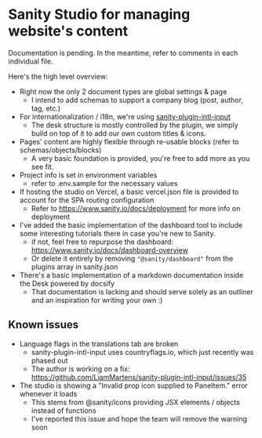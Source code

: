 # Sanity Studio for managing website's content

Documentation is pending. In the meantime, refer to comments in each individual file.

Here's the high level overview:

- Right now the only 2 document types are global settings & page
  - I intend to add schemas to support a company blog (post, author, tag, etc.)
- For internationalization / i18n, we're using [sanity-plugin-intl-input](https://github.com/LiamMartens/sanity-plugin-intl-input/)
  - The desk structure is mostly controlled by the plugin, we simply build on top of it to add our own custom titles & icons.
- Pages' content are highly flexible through re-usable blocks (refer to schemas/objects/blocks)
  - A very basic foundation is provided, you're free to add more as you see fit.
- Project info is set in environment variables
  - refer to .env.sample for the necessary values
- If hosting the studio on Vercel, a basic vercel.json file is provided to account for the SPA routing configuration
  - Refer to https://www.sanity.io/docs/deployment for more info on deployment
- I've added the basic implementation of the dashboard tool to include some interesting tutorials there in case you're new to Sanity.
  - if not, feel free to repurpose the dashboard: https://www.sanity.io/docs/dashboard-overview
  - Or delete it entirely by removing `"@sanity/dashboard"` from the plugins array in sanity.json
- There's a basic implementation of a markdown documentation inside the Desk powered by docsify
  - That documentation is lacking and should serve solely as an outliner and an inspiration for writing your own :)

## Known issues

- Language flags in the translations tab are broken
  - sanity-plugin-intl-input uses countryflags.io, which just recently was phased out
  - The author is working on a fix: https://github.com/LiamMartens/sanity-plugin-intl-input/issues/35
- The studio is showing a "Invalid prop icon supplied to PaneItem." error whenever it loads
  - This stems from @sanity/icons providing JSX elements / objects instead of functions
  - I've reported this issue and hope the team will remove the warning soon

